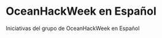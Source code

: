 # OceanHackWeek en Español

Iniciativas del grupo de OceanHackWeek en Español

```{tableofcontents}
```
